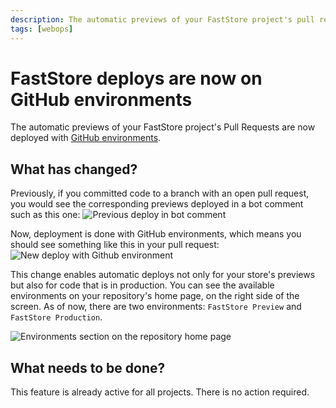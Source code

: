 ```yaml
---
description: The automatic previews of your FastStore project's pull requests are now deployed with GitHub environments.
tags: [webops]
---
```


# FastStore deploys are now on GitHub environments

The automatic previews of your FastStore project's Pull Requests are now deployed with [GitHub environments](https://docs.github.com/en/enterprise-cloud@latest/actions/deployment/targeting-different-environments/using-environments-for-deployment).

## What has changed?

Previously, if you committed code to a branch with an open pull request, you would see the corresponding previews deployed in a bot comment such as this one:
![Previous deploy in bot comment](https://vtexhelp.vtexassets.com/assets/docs/src/1_187782153-7d9662f6-6c15-4f6f-915e-a348f88414fc___bda6116cb4b9bda978500e363646c6ce.png)

Now, deployment is done with GitHub environments, which means you should see something like this in your pull request:
![New deploy with Github environment](https://vtexhelp.vtexassets.com/assets/docs/src/2.2_187971849-6c66b530-a0d5-4310-b56b-a1826bf886f5___592d23128d214ac58f4c146f486a1219.png)

This change enables automatic deploys not only for your store's previews but also for code that is in production. You can see the available environments on your repository's home page, on the right side of the screen. As of now, there are two environments: `FastStore Preview` and `FastStore Production`.

![Environments section on the repository home page](https://vtexhelp.vtexassets.com/assets/docs/src/3_187971931-fdafb177-503d-4107-909c-32efc2b46942___1f8e262e312e734cccd5ace299946820.png)

## What needs to be done?

This feature is already active for all projects. There is no action required.
